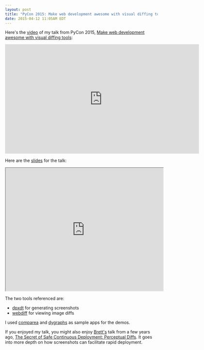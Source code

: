 ```yaml
---
layout: post
title: "PyCon 2015: Make web development awesome with visual diffing tools"
date: 2015-04-12 11:05AM EDT
---
```


Here's the [video][9] of my talk from PyCon 2015, [Make web development awesome with visual diffing tools][1]:

<iframe width="640" height="360" src="https://www.youtube.com/embed/jUUTqgzNR3M" frameborder="0" allowfullscreen></iframe>

Here are the [slides][2] for the talk:

<iframe src="https://docs.google.com/presentation/embed?id=1C6TcdHSBQNcLEIH6SFmmAOLJ7cy1gvIbmCj3cyd7fxE&amp;start=false&amp;loop=false&amp; frameborder="0" width="520" height="405"></iframe>

The two tools referenced are:

  * [dpxdt][3] for generating screenshots
  * [webdiff][4] for viewing image diffs

I used [comparea][5] and [dygraphs][6] as sample apps for the demos.

If you enjoyed my talk, you might also enjoy [Brett's][8] talk from a few
years ago, [The Secret of Safe Continuous Deployment: Perceptual Diffs][7].
It goes into more depth on how screenshots can facilitate rapid deployment.

[1]: https://us.pycon.org/2015/schedule/presentation/395/
[2]: http://bit.ly/pycon2015-visual-diffs
[3]: https://github.com/bslatkin/dpxdt
[4]: https://github.com/danvk/webdiff
[5]: http://www.comparea.org/
[6]: http://www.dygraphs.com/
[7]: https://www.youtube.com/watch?v=1wHr-O6gEfc
[8]: http://www.onebigfluke.com/
[9]: https://youtu.be/jUUTqgzNR3M

